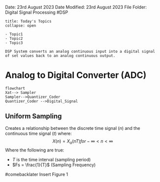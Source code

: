 Date: 23rd August 2023
Date Modified: 23rd August 2023
File Folder: Digital Signal Processing
#DSP

```ad-abstract
title: Today's Topics
collapse: open

- Topic1
- Topic2
- Topic3

```

```ad-important
DSP System converts an analog continuous input into a digital signal of set values back to an analog continuous output.
```

# Analog to Digital Converter (ADC)


```mermaid
flowchart
Xat--> Sampler
Sampler-->Quantizer_Coder  
Quantizer_Coder -->Digital_Signal
```

## Uniform Sampling

Creates a relationship between the discrete time signal ($n$) and the continuous time signal ($t$) where:
$$X(n) = X_a(nT) for -\infty<n<\infty$$ Where the following are true:
- $T$ is the time interval (sampling period)
- $Fs = \frac{1}{T}$ (Sampling Frequency)

#comebacklater Insert Figure 1






